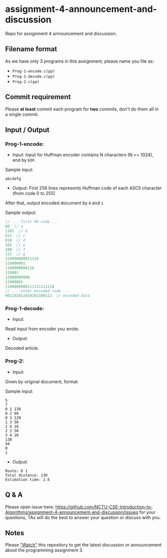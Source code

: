 # assignment-4-announcement-and-discussion
Repo for assignment 4 announcement and discussion.

## Filename format
As we have only 3 programs in this assignment, please name you file as:
- `Prog-1-encode.c(pp)`
- `Prog-1-decode.c(pp)`
- `Prog-2.c(pp)`

## Commit requirement
Please **at least** commit each program for **two** commits, don't do them all in a single commit.

## Input / Output

### Prog-1-encode:

- Input:
Input for Huffman encoder contains N characters (N <= 1024), end by `EOF`.

Sample input:
```
abcdefg
```

- Output:
First 256 lines represents Huffman code of each ASCII character (from code 0 to 255)

After that, output encoded document by `0` and `1`

Sample output:
```c
// ... first 96 code ...
00  // a
1101  // b
011  // c
010  // d
101  // e
100  // f
111  // g
110000000011110
110000001
1100000000110
110001
11000000000
11000001
1100000000111111111110
// ... other encoded code ...
001101011010101100111  // encoded data
```

### Prog-1-decode:

- Input:

Read input from encoder you wrote.

- Output:

Decoded article.

### Prog-2:

- Input:

Given by original document, format:

<number of vertices>
<number of edges>
<endpoint 1> <endpoint 2> <weight>
<endpoint 1> <endpoint 2> <weight>
<Vehicle Range>
<Vehicle Speed>
<Source City>  
<Destination City >

Sample input:
```
5
7
0 1 130
0 2 60
0 3 120
1 3 50
1 4 10
2 3 50
3 4 20
130
50
0
1
```

- Output:
```
Route: 0 1
Total distance: 130
Estimation time: 2.6
```

## Q & A
Please open issue here: https://github.com/NCTU-CSE-Introduction-to-Algorithms/assignment-4-announcement-and-discussion/issues for your questions, TAs will do the best to answer your question or discuss with you.

## Notes
Please ["Watch"](https://github.com/NCTU-CSE-Introduction-to-Algorithms/assignment-4-announcement-and-discussion/subscription) this repository to get the latest discussion or announcement about the programming assignment 3.
